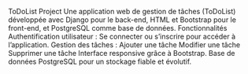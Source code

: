 ToDoList Project
Une application web de gestion de tâches (ToDoList) développée avec Django pour le back-end, HTML et Bootstrap pour le front-end, et PostgreSQL comme base de données.
Fonctionnalités
Authentification utilisateur : Se connecter ou s’inscrire pour accéder à l’application.
Gestion des tâches :
Ajouter une tâche
Modifier une tâche
Supprimer une tâche
Interface responsive grâce à Bootstrap.
Base de données PostgreSQL pour un stockage fiable et évolutif.
